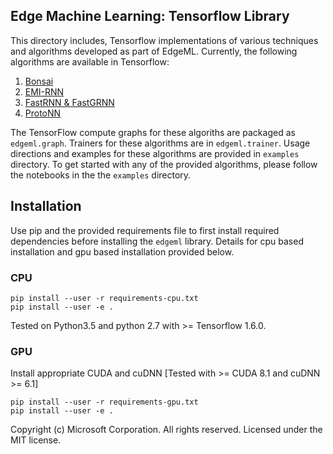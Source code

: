 ## Edge Machine Learning: Tensorflow Library 

This directory includes, Tensorflow implementations of various techniques and
algorithms developed as part of EdgeML. Currently, the following algorithms are
available in Tensorflow:

1. [Bonsai](../docs/publications/Bonsai.pdf)
2. [EMI-RNN](../docs/publications/emi-rnn-nips18.pdf)
3. [FastRNN & FastGRNN](../docs/publications/FastGRNN.pdf)
4. [ProtoNN](../docs/publications/ProtoNN.pdf)

The TensorFlow compute graphs for these algoriths are packaged as
`edgeml.graph`. Trainers for these algorithms are in `edgeml.trainer`. Usage
directions and examples for these algorithms are provided in `examples`
directory. To get started with any of the provided algorithms, please follow
the notebooks in the the `examples` directory.

## Installation

Use pip and the provided requirements file to first install required
dependencies before installing the `edgeml` library. Details for cpu based
installation and gpu based installation provided below.

### CPU

``` 
pip install --user -r requirements-cpu.txt
pip install --user -e .
```

Tested on Python3.5 and python 2.7 with >= Tensorflow 1.6.0.

### GPU

Install appropriate CUDA and cuDNN [Tested with >= CUDA 8.1 and cuDNN >= 6.1]

```
pip install --user -r requirements-gpu.txt
pip install --user -e .
```

Copyright (c) Microsoft Corporation. All rights reserved.
Licensed under the MIT license.
